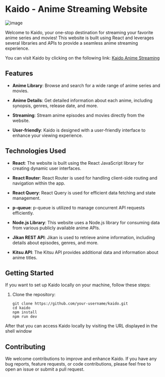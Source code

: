 # Kaido - Anime Streaming Website
![image](https://github.com/Manj0tBenipal/kaido/assets/108014780/fb96dfe3-0a3a-4b95-9633-bd20509e7b84)


Welcome to Kaido, your one-stop destination for streaming your favorite anime series and movies! This website is built using React and leverages several libraries and APIs to provide a seamless anime streaming experience.

You can visit Kaido by clicking on the following link: [Kaido Anime Streaming](https://kaido.visitmanjotbenipal.com/)

## Features

- **Anime Library**: Browse and search for a wide range of anime series and movies.

- **Anime Details**: Get detailed information about each anime, including synopsis, genres, release date, and more.

- **Streaming**: Stream anime episodes and movies directly from the website.

- **User-friendly**: Kaido is designed with a user-friendly interface to enhance your viewing experience.

## Technologies Used

- **React**: The website is built using the React JavaScript library for creating dynamic user interfaces.

- **React Router**: React Router is used for handling client-side routing and navigation within the app.

- **React Query**: React Query is used for efficient data fetching and state management.

- **p-queue**: p-queue is utilized to manage concurrent API requests efficiently.

- **Node.js Library**: This website uses a Node.js library for consuming data from various publicly available anime APIs.

- **Jikan REST API**: Jikan is used to retrieve anime information, including details about episodes, genres, and more.

- **Kitsu API**: The Kitsu API provides additional data and information about anime titles.

## Getting Started

If you want to set up Kaido locally on your machine, follow these steps:

1. Clone the repository:

   ```shell
   git clone https://github.com/your-username/kaido.git
   cd kaido
   npm install
   npm run dev
After that you can access Kaido locally by visiting the URL displayed in the shell window
## Contributing
We welcome contributions to improve and enhance Kaido. If you have any bug reports, feature requests, or code contributions, please feel free to open an issue or submit a pull request.


